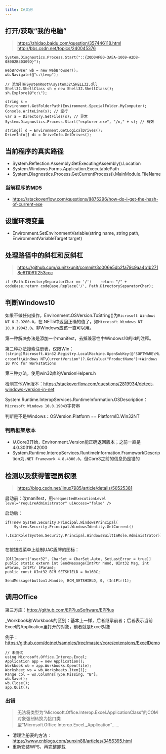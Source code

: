 ```yaml
---
title: C#实例
---
```


打开/获取“我的电脑”
-------------------

> https://zhidao.baidu.com/question/357446118.html
> http://bbs.csdn.net/topics/240045376

```
System.Diagnostics.Process.Start("::{20D04FE0-3AEA-1069-A2D8-08002B30309D}");
```

```
WebBrowser wb = new WebBrowser();
wb.Navigate(@"c:\temp");
```

```
// 添加引用SystemRoot%\system32\SHELL32.dll
Shell32.ShellClass sh = new Shell32.ShellClass();
sh.Explore(@"c:\");
```

```
string s = Environment.GetFolderPath(Environment.SpecialFolder.MyComputer);
Console.WriteLine(s); // 空行
var a = Directory.GetFiles(s); // 异常
System.Diagnostics.Process.Start("explorer.exe", "/n," + s); // 有效
```

```
string[] d = Environment.GetLogicalDrives();
DriveInfo[] di = DriveInfo.GetDrives();
```

当前程序的真实路径
------------------

* System.Reflection.Assembly.GetExecutingAssembly().Location
* System.Windows.Forms.Application.ExecutablePath
* System.Diagnostics.Process.GetCurrentProcess().MainModule.FileName

### 当前程序的MD5

* https://stackoverflow.com/questions/8875296/how-do-i-get-the-hash-of-current-exe

设置环境变量
------------

* Environment.SetEnvironmentVariable(string name, string path, EnvironmentVariableTarget target)

处理路径中的斜杠和反斜杠
------------------------

> https://github.com/xunit/xunit/commit/3c006e5db2fa79c9aa4b1b2718e611091f253ccc

```
if (Path.DirectorySeparatorChar == '/')    return "/" + codeBase;return codeBase.Replace('/', Path.DirectorySeparatorChar);
```

判断Windows10
-------------

如果不做任何操作，Environment.OSVersion.ToString()为`Microsoft Windows NT 6.2.9200.0`，在.NET5中返回正确的值了，如`Microsoft Windows NT 10.0.19043.0`。非Windows应该一直可以用。

第一种解决办法是添加一个manifest，去掉兼容性中Windows10的id的注释。

第二种办法搜索注册表，仅限Win：`(string)Microsoft.Win32.Registry.LocalMachine.OpenSubKey(@"SOFTWARE\Microsoft\Windows NT\CurrentVersion")?.GetValue("ProductName")`->`Windows 10 Pro for Workstations`

第三种办法，使用win32库的VersionHelpers.h

检测其他Win版本：https://stackoverflow.com/questions/2819934/detect-windows-version-in-net

System.Runtime.InteropServices.RuntimeInformation.OSDescription：`Microsoft Windows 10.0.19043`字符串

判断是不是Windows：OSVersion.Platform == PlatformID.Win32NT

### 判断框架版本

* 从Core3开始，Environment.Version能正确返回版本；之前一直是4.0.30319.42000
* System.Runtime.InteropServices.RuntimeInformation.FrameworkDescription为`.NET Framework 4.8.4300.0`，但Core3之前的信息仍是错的

检测以及获得管理员权限
----------------------

> https://blog.csdn.net/linux7985/article/details/50525381

启动前：改manifest，用`<requestedExecutionLevel level="requireAdministrator" uiAccess="false" />`

启动后：

```
if(!new System.Security.Principal.WindowsPrincipal(
    System.Security.Principal.WindowsIdentity.GetCurrent()
    ).IsInRole(System.Security.Principal.WindowsBuiltInRole.Administrator))
    ....
```

在按钮或菜单上绘制UAC盾牌的图标：

```
[DllImport("user32", CharSet = CharSet.Auto, SetLastError = true)]
public static extern int SendMessage(IntPtr hWnd, UInt32 Msg, int wParam, IntPtr lParam);
public const UInt32 BCM_SETSHIELD = 0x160C;

SendMessage(button1.Handle, BCM_SETSHIELD, 0, (IntPtr)1);
```

调用Office
----------

第三方库：https://github.com/EPPlusSoftware/EPPlus

_Workbook和Workbook的区别：基本上一样，后者继承前者；后者表示当前Excel的Application里打开的对象，前者就是Excel对象

例子：https://github.com/dotnet/samples/tree/master/core/extensions/ExcelDemo

```
// 未测试
using Microsoft.Office.Interop.Excel;
Application app = new Application();
Workbook wb = app.Workbooks.Open(file);
Worksheet ws = wb.Worksheets.Item[1];
Range col = ws.Columns[Type.Missing, "B"];
wb.Save();
wb.Close();
app.Quit();
```

### 出错

> 无法将类型为“Microsoft.Office.Interop.Excel.ApplicationClass”的COM对象强制转换为接口类型“Microsoft.Office.Interop.Excel._Application”……

* 清理注册表的方法：https://www.cnblogs.com/sunxin88/articles/3456395.html
* 重新安装WPS，再完整卸载
